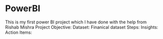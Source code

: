 # PowerBI
This is my first power BI project which I have done with the help from Rishab Mishra
Project Objective:
Dataset: Finanical dataset
Steps:
Insights:
Action Items:
